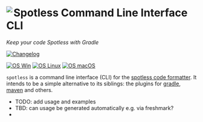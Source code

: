 # <img align="left" src="../_images/spotless_logo.png"> Spotless Command Line Interface CLI

_Keep your code Spotless with Gradle_

<!---freshmark shields
output = [
  link(shield('Changelog', 'changelog', '{{versionLast}}', 'blue'), 'CHANGES.md'),
  '',
  link(shield('OS Win', 'OS', 'Windows', 'blueviolet'), 'README.md'),
  link(shield('OS Linux', 'OS', 'Linux', 'blueviolet'), 'README.md'),
  link(shield('OS macOS', 'OS', 'macOS', 'blueviolet'), 'README.md'),
  ].join('\n');
-->

[![Changelog](https://img.shields.io/badge/changelog-versionLast%3DUNKNOWN-blue.svg)](CHANGES.md)

[![OS Win](https://img.shields.io/badge/OS-Windows-blueviolet.svg)](README.md)
[![OS Linux](https://img.shields.io/badge/OS-Linux-blueviolet.svg)](README.md)
[![OS macOS](https://img.shields.io/badge/OS-macOS-blueviolet.svg)](README.md)

<!---freshmark /shields -->

`spotless` is a command line interface (CLI) for the [spotless code formatter](../README.md).
It intends to be a simple alternative to its siblings: the plugins for [gradle](../plugin-gradle/README.md), [maven](../plugin-maven/README.md)
and others.

- TODO: add usage and examples
- TBD: can usage be generated automatically e.g. via freshmark?
-
